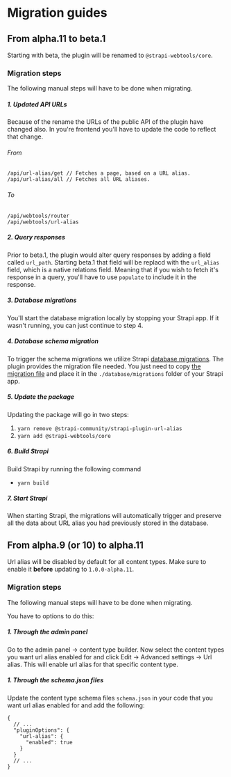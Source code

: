 
<h1>Migration guides</h1>

## From alpha.11 to beta.1

Starting with beta, the plugin will be renamed to `@strapi-webtools/core`.

### Migration steps

The following manual steps will have to be done when migrating.

##### 1. Updated API URLs

Because of the rename the URLs of the public API of the plugin have changed also.
In you're frontend you'll have to update the code to reflect that change.

###### From
```
/api/url-alias/get // Fetches a page, based on a URL alias.
/api/url-alias/all // Fetches all URL aliases.
```

###### To
```
/api/webtools/router
/api/webtools/url-alias
```

##### 2. Query responses

Prior to beta.1, the plugin would alter query responses by adding a field called `url_path`. Starting beta.1 that field will be replacd with the `url_alias` field, which is a native relations field. Meaning that if you wish to fetch it's response in a query, you'll have to use `populate` to include it in the response.

##### 3. Database migrations

You'll start the database migration locally by stopping your Strapi app. If it wasn't running, you can just continue to step 4.

##### 4. Database schema migration

To trigger the schema migrations we utilize Strapi [database migrations](https://docs.strapi.io/dev-docs/database-migrations). The plugin provides the migration file needed. You just need to copy [the migration file](https://github.com/strapi-community/strapi-plugin-url-alias/blob/master/migrations/2023.06.12T00.00.00.url-alias-to-webtools.js) and place it in the `./database/migrations` folder of your Strapi app.

##### 5. Update the package

Updating the package will go in two steps:

1. `yarn remove @strapi-community/strapi-plugin-url-alias`
2. `yarn add @strapi-webtools/core`

##### 6. Build Strapi

Build Strapi by running the following command

- `yarn build`

##### 7. Start Strapi

When starting Strapi, the migrations will automatically trigger and preserve all the data about URL alias you had previously stored in the database.

## From alpha.9 (or 10) to alpha.11

Url alias will be disabled by default for all content types. Make sure to enable it **before** updating to `1.0.0-alpha.11`. 

### Migration steps

The following manual steps will have to be done when migrating.

You have to options to do this:

##### 1. Through the admin panel

Go to the admin panel -> content type builder. Now select the content types you want url alias enabled for and click Edit -> Advanced settings -> Url alias. This will enable url alias for that specific content type.

##### 1. Through the schema.json files

Update the content type schema files `schema.json` in your code that you want url alias enabled for and add the following:

```jsonc
{
  // ...
  "pluginOptions": {
    "url-alias": {
      "enabled": true
    }
  }
  // ...
}
```
